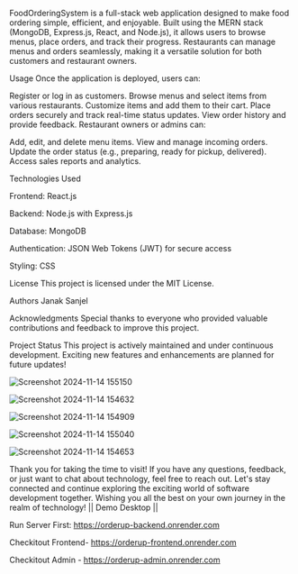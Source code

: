 
FoodOrderingSystem is a full-stack web application designed to make food ordering simple, efficient, and enjoyable. Built using the MERN stack (MongoDB, Express.js, React, and Node.js), it allows users to browse menus, place orders, and track their progress. Restaurants can manage menus and orders seamlessly, making it a versatile solution for both customers and restaurant owners.

Usage
Once the application is deployed, users can:

Register or log in as customers.
Browse menus and select items from various restaurants.
Customize items and add them to their cart.
Place orders securely and track real-time status updates.
View order history and provide feedback.
Restaurant owners or admins can:

Add, edit, and delete menu items.
View and manage incoming orders.
Update the order status (e.g., preparing, ready for pickup, delivered).
Access sales reports and analytics.

Technologies Used

Frontend: React.js

Backend: Node.js with Express.js

Database: MongoDB

Authentication: JSON Web Tokens (JWT) for secure access

Styling: CSS

License
This project is licensed under the MIT License.

Authors
Janak Sanjel

Acknowledgments
Special thanks to everyone who provided valuable contributions and feedback to improve this project.

Project Status
This project is actively maintained and under continuous development. Exciting new features and enhancements are planned for future updates!

![Screenshot 2024-11-14 155150](https://github.com/user-attachments/assets/675db22e-75a2-4d26-89f8-059dafc2f000)

![Screenshot 2024-11-14 154632](https://github.com/user-attachments/assets/b24f673a-7406-4564-b77f-79fa08b04e7a)

![Screenshot 2024-11-14 154909](https://github.com/user-attachments/assets/22a3259c-22ac-469d-91f4-51cc27d034af)

![Screenshot 2024-11-14 155040](https://github.com/user-attachments/assets/29031254-a742-46dc-a02b-173abade094c)


![Screenshot 2024-11-14 154653](https://github.com/user-attachments/assets/19d125a6-9e7f-4776-8bc8-aa4381149ebe)




Thank you for taking the time to visit! If you have any questions, feedback, or just want to chat about technology, feel free to reach out. Let's stay connected and continue exploring the exciting world of software development together. Wishing you all the best on your own journey in the realm of technology!
|| Demo Desktop ||

Run Server First: https://orderup-backend.onrender.com

Checkitout Frontend- https://orderup-frontend.onrender.com

Checkitout Admin - https://orderup-admin.onrender.com





